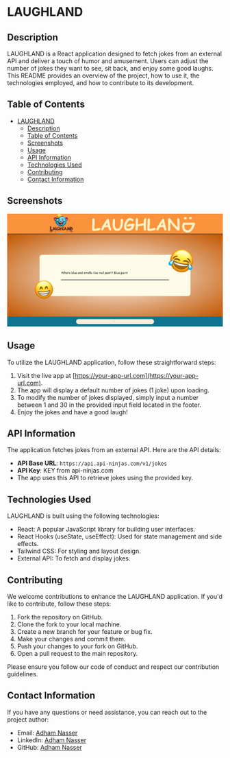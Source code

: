 # LAUGHLAND

## Description

LAUGHLAND is a React application designed to fetch jokes from an external API and deliver a touch of humor and amusement. Users can adjust the number of jokes they want to see, sit back, and enjoy some good laughs. This README provides an overview of the project, how to use it, the technologies employed, and how to contribute to its development.

## Table of Contents

- [LAUGHLAND](#laughland)
  - [Description](#description)
  - [Table of Contents](#table-of-contents)
  - [Screenshots](#screenshots)
  - [Usage](#usage)
  - [API Information](#api-information)
  - [Technologies Used](#technologies-used)
  - [Contributing](#contributing)
  - [Contact Information](#contact-information)

## Screenshots

![LAUGHLAND](./public/screenshot.png)

## Usage

To utilize the LAUGHLAND application, follow these straightforward steps:

1. Visit the live app at [https://your-app-url.com](https://your-app-url.com).
2. The app will display a default number of jokes (1 joke) upon loading.
3. To modify the number of jokes displayed, simply input a number between 1 and 30 in the provided input field located in the footer.
4. Enjoy the jokes and have a good laugh!

## API Information

The application fetches jokes from an external API. Here are the API details:

- **API Base URL**: `https://api.api-ninjas.com/v1/jokes`
- **API Key**: KEY from api-ninjas.com
- The app uses this API to retrieve jokes using the provided key.

## Technologies Used

LAUGHLAND is built using the following technologies:

- React: A popular JavaScript library for building user interfaces.
- React Hooks (useState, useEffect): Used for state management and side effects.
- Tailwind CSS: For styling and layout design.
- External API: To fetch and display jokes.

## Contributing

We welcome contributions to enhance the LAUGHLAND application. If you'd like to contribute, follow these steps:

1. Fork the repository on GitHub.
2. Clone the fork to your local machine.
3. Create a new branch for your feature or bug fix.
4. Make your changes and commit them.
5. Push your changes to your fork on GitHub.
6. Open a pull request to the main repository.

Please ensure you follow our code of conduct and respect our contribution guidelines.

## Contact Information

If you have any questions or need assistance, you can reach out to the project author:

- Email: [Adham Nasser](mailto:adhamxiii@gmail.com)
- LinkedIn: [Adham Nasser](https://www.linkedin.com/in/adham-nasser-xiii/)
- GitHub: [Adham Nasser](https://github.com/Adham-XIII)
